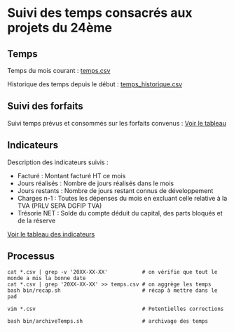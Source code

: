 # Suivi des temps consacrés aux projets du 24ème

## Temps

Temps du mois courant : [temps.csv](https://github.com/24eme/temps/blob/master/temps.csv)

Historique des temps depuis le début : [temps_historique.csv](https://github.com/24eme/temps/tree/master/temps_historique.csv)

## Suivi des forfaits

Suivi temps prévus et consommés sur les forfaits convenus : [Voir le tableau](https://github.com/24eme/temps/blob/master/suivi_forfaits.csv)

## Indicateurs

Description des indicateurs suivis :

* Facturé : Montant facturé HT ce mois
* Jours réalisés : Nombre de jours réalisés dans le mois
* Jours restants : Nombre de jours restant connus de développement
* Charges n-1 : Toutes les dépenses du mois en excluant celle relative à la TVA (PRLV SEPA DGFIP TVA)
* Trésorie NET : Solde du compte déduit du capital, des parts bloqués et de la réserve

[Voir le tableau des indicateurs](https://github.com/24eme/temps/blob/master/indicateurs.csv)

## Processus

```
cat *.csv | grep -v '20XX-XX-XX'           # on vérifie que tout le monde a mis la bonne date
cat *.csv | grep '20XX-XX-XX' >> temps.csv # on aggrège les temps
bash bin/recap.sh                          # récap à mettre dans le pad

vim *.csv                                  # Potentielles corrections

bash bin/archiveTemps.sh                   # archivage des temps
```
